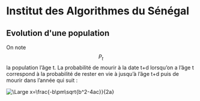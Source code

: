 
# Institut des Algorithmes du Sénégal

## Evolution d'une population

On note $$P_t$$ la population l’âge t. La probabilité de mourir à la date t+d lorsqu’on a l’âge t correspond à la probabilité de rester en vie à jusqu’à l’âge t+d puis de mourir dans l’année qui suit :

![\Large x=\frac{-b\pm\sqrt{b^2-4ac}}{2a}](https://latex.codecogs.com/svg.latex?\Large&space;\frac{p_{t+d}}{p_t}\frac{p_{t+d}-p_{t+d+1}}{p_{t+d}) 
